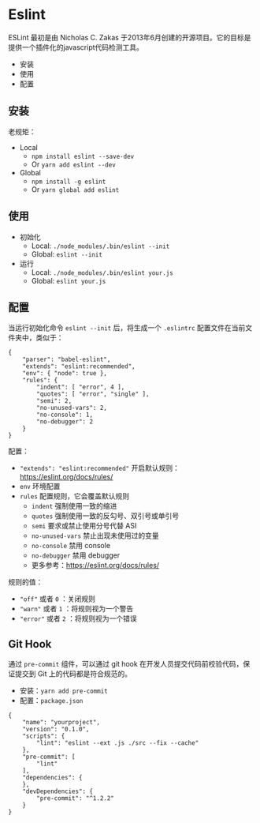 # Eslint
ESLint 最初是由 Nicholas C. Zakas 于2013年6月创建的开源项目。它的目标是提供一个插件化的javascript代码检测工具。

* 安装
* 使用
* 配置

## 安装
老规矩：

* Local
    * `npm install eslint --save-dev`
    * Or `yarn add eslint --dev`
* Global
    * `npm install -g eslint`
    * Or `yarn global add eslint`

## 使用
* 初始化
    * Local: `./node_modules/.bin/eslint --init`
    * Global: `eslint --init`
* 运行
    * Local: `./node_modules/.bin/eslint your.js`
    * Global: `eslint your.js`

## 配置
当运行初始化命令 `eslint --init` 后，将生成一个 `.eslintrc` 配置文件在当前文件夹中，类似于：

```
{
    "parser": "babel-eslint",
    "extends": "eslint:recommended",
    "env": { "node": true },
    "rules": {
        "indent": [ "error", 4 ],
        "quotes": [ "error", "single" ],
        "semi": 2,
        "no-unused-vars": 2,
        "no-console": 1,
        "no-debugger": 2
    }
}
```

配置：

* `"extends": "eslint:recommended"` 开启默认规则：https://eslint.org/docs/rules/
* `env` 环境配置
* `rules` 配置规则，它会覆盖默认规则
    * `indent`  强制使用一致的缩进
    * `quotes`  强制使用一致的反勾号、双引号或单引号
    * `semi`    要求或禁止使用分号代替 ASI
    * `no-unused-vars`  禁止出现未使用过的变量
    * `no-console`      禁用 console
    * `no-debugger`     禁用 debugger
    * 更多参考：https://eslint.org/docs/rules/

规则的值：
* `"off"` 或者 `0` ：关闭规则
* `"warn"` 或者 `1` ：将规则视为一个警告
* `"error"` 或者 `2` ：将规则视为一个错误

## Git Hook
通过 `pre-commit` 组件，可以通过 git hook 在开发人员提交代码前校验代码，保证提交到 Git 上的代码都是符合规范的。

* 安装：`yarn add pre-commit`
* 配置：`package.json`

```
{
    "name": "yourproject",
    "version": "0.1.0",
    "scripts": {
        "lint": "eslint --ext .js ./src --fix --cache"
    },
    "pre-commit": [
        "lint"
    ],
    "dependencies": {
    },
    "devDependencies": {
        "pre-commit": "^1.2.2"
    }
}
```